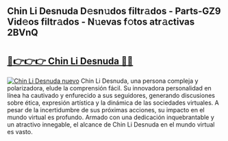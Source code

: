 ## Chin Li Desnuda D𝚎sn𝚞dos filtr𝚊dos - Parts-GZ9 Vid𝚎os filtr𝚊dos - N𝚞evas f𝚘tos atr𝚊ctivas 2BVnQ

# <h2><a href="http://mbc5uv4.tromn.icu/?c=Chin+Li+Desnuda">🔗👉👉👉 Chin Li Desnuda 🔗🔗</a></h2>

[![Chin Li Desnuda nuevo](https://i.imgur.com/pEAQMta.gif)](http://mbc5uv4.tromn.icu/?c=Chin+Li+Desnuda)
Chin Li Desnuda, una persona compleja y polarizadora, elude la comprensión fácil. Su innovadora personalidad en línea ha cautivado y enfurecido a sus seguidores, generando discusiones sobre ética, expresión artística y la dinámica de las sociedades virtuales. A pesar de la incertidumbre de sus próximas acciones, su impacto en el mundo virtual es profundo. Armado con una dedicación inquebrantable y un atractivo innegable, el alcance de Chin Li Desnuda en el mundo virtual es vasto.
